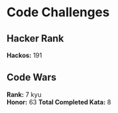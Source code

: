 # Code Challenges

## Hacker Rank

**Hackos:** 191

## Code Wars

**Rank:** 7 kyu  
**Honor:** 63 
**Total Completed Kata:** 8  

